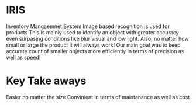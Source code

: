 # IRIS
Inventory Mangaemnet System
Image based recognition is used for products
This is mainly used to identify an object with greater accuracy even surpasing conditions like blur visual and low light.
Also, no matter how small or large the product it will always work! 
Our main goal was to keep accurate count of smaller objects more efficiently in terms of precision as well as speed!
# Key Take aways
Easier no matter the size
Convinient in terms of maintanance as well as cost
